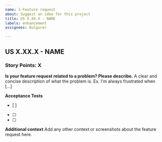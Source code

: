 ```yaml
---
name: 1-Feature request
about: Suggest an idea for this project
title: US X.XX.X - NAME
labels: enhancement
assignees: Bulgurer

---
```


<h2>US X.XX.X - NAME</h2>
<h3>Story Points: X</h3>

**Is your feature request related to a problem? Please describe.**
A clear and concise description of what the problem is. Ex. I'm always frustrated when [...]

**Acceptance Tests**
- [ ]
- [ ]
- [ ]

**Additional context**
Add any other context or screenshots about the feature request here.
